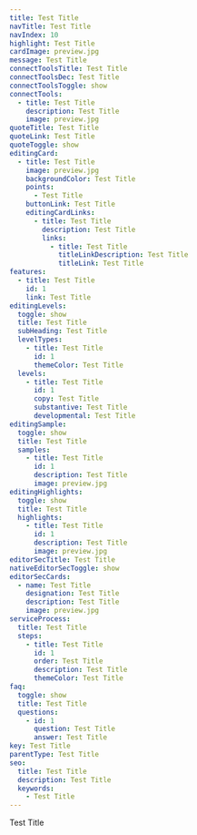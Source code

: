 ```yaml
---
title: Test Title
navTitle: Test Title
navIndex: 10
highlight: Test Title
cardImage: preview.jpg
message: Test Title
connectToolsTitle: Test Title
connectToolsDec: Test Title
connectToolsToggle: show
connectTools:
  - title: Test Title
    description: Test Title
    image: preview.jpg
quoteTitle: Test Title
quoteLink: Test Title
quoteToggle: show
editingCard:
  - title: Test Title
    image: preview.jpg
    backgroundColor: Test Title
    points:
      - Test Title
    buttonLink: Test Title
    editingCardLinks:
      - title: Test Title
        description: Test Title
        links:
          - title: Test Title
            titleLinkDescription: Test Title
            titleLink: Test Title
features:
  - title: Test Title
    id: 1
    link: Test Title
editingLevels:
  toggle: show
  title: Test Title
  subHeading: Test Title
  levelTypes:
    - title: Test Title
      id: 1
      themeColor: Test Title
  levels:
    - title: Test Title
      id: 1
      copy: Test Title
      substantive: Test Title
      developmental: Test Title
editingSample:
  toggle: show
  title: Test Title
  samples:
    - title: Test Title
      id: 1
      description: Test Title
      image: preview.jpg
editingHighlights:
  toggle: show
  title: Test Title
  highlights:
    - title: Test Title
      id: 1
      description: Test Title
      image: preview.jpg
editorSecTitle: Test Title
nativeEditorSecToggle: show
editorSecCards:
  - name: Test Title
    designation: Test Title
    description: Test Title
    image: preview.jpg
serviceProcess:
  title: Test Title
  steps:
    - title: Test Title
      id: 1
      order: Test Title
      description: Test Title
      themeColor: Test Title
faq:
  toggle: show
  title: Test Title
  questions:
    - id: 1
      question: Test Title
      answer: Test Title
key: Test Title
parentType: Test Title
seo:
  title: Test Title
  description: Test Title
  keywords:
    - Test Title
---
```

Test Title